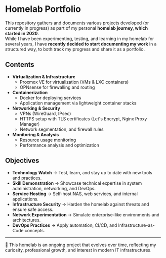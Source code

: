 # Homelab Portfolio

This repository gathers and documents various projects developed (or currently in progress) as part of my personal **homelab journey, which started in 2020**.  
While I have been experimenting, testing, and learning in my homelab for several years, I have **recently decided to start documenting my work** in a structured way, to both track my progress and share it as a portfolio.

## Contents
- **Virtualization & Infrastructure**
  - Proxmox VE for virtualization (VMs & LXC containers)
  - OPNsense for firewalling and routing
- **Containerization**
  - Docker for deploying services
  - Application management via lightweight container stacks
- **Networking & Security**
  - VPNs (WireGuard, IPsec)
  - HTTPS setup with TLS certificates (Let's Encrypt, Nginx Proxy Manager)
  - Network segmentation, and firewall rules
- **Monitoring & Analysis**
  - Resource usage monitoring
  - Performance analysis and optimization

## Objectives
- **Technology Watch** → Test, learn, and stay up to date with new tools and practices.
- **Skill Demonstration** → Showcase technical expertise in system administration, networking, and DevOps.
- **Service Hosting** → Self-host NAS, web services, and internal applications.
- **Infrastructure Security** → Harden the homelab against threats and ensure safe access.
- **Network Experimentation** → Simulate enterprise-like environments and architectures.
- **DevOps Practices** → Apply automation, CI/CD, and Infrastructure-as-Code concepts.

---

🚀 This homelab is an ongoing project that evolves over time, reflecting my curiosity, professional growth, and interest in modern IT infrastructures.
